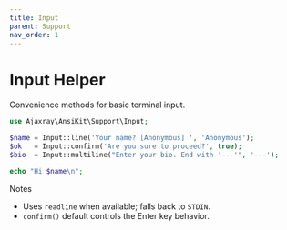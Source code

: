 ```yaml
---
title: Input
parent: Support
nav_order: 1
---
```


# Input Helper

Convenience methods for basic terminal input.

```php
use Ajaxray\AnsiKit\Support\Input;

$name = Input::line('Your name? [Anonymous] ', 'Anonymous');
$ok   = Input::confirm('Are you sure to proceed?', true);
$bio  = Input::multiline("Enter your bio. End with '---'", '---');

echo "Hi $name\n";
```

Notes
- Uses `readline` when available; falls back to `STDIN`.
- `confirm()` default controls the Enter key behavior.
